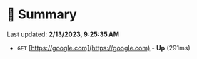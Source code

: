 # 📖 Summary
Last updated: **2/13/2023, 9:25:35 AM**

- `GET` [https://google.com](https://google.com) - **Up** (291ms)
